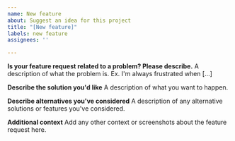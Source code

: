 ```yaml
---
name: New feature
about: Suggest an idea for this project
title: "[New feature]"
labels: new feature
assignees: ''

---
```


**Is your feature request related to a problem? Please describe.**
A description of what the problem is. Ex. I'm always frustrated when [...]

**Describe the solution you'd like**
A description of what you want to happen.

**Describe alternatives you've considered**
A description of any alternative solutions or features you've considered.

**Additional context**
Add any other context or screenshots about the feature request here.
